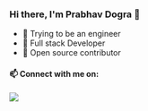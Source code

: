 ### Hi there, I'm Prabhav Dogra 👋
- 🔭 Trying to be an engineer
- 🌱 Full stack Developer 
- 💬 Open source contributor

#### 📫 Connect with me on:
<a href="https://www.linkedin.com/in/prabhav-dogra/"><img src="https://img.icons8.com/cute-clipart/64/000000/linkedin.png"/></a>
